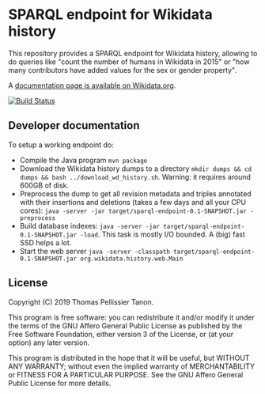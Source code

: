 SPARQL endpoint for Wikidata history
====================================

This repository provides a SPARQL endpoint for Wikidata history, allowing to do queries like "count the number of humans in Wikidata in 2015" or "how many contributors have added values for the sex or gender property".

A [documentation page is available on Wikidata.org](https://www.wikidata.org/wiki/Wikidata:History_Query_Service).

[![Build Status](https://travis-ci.org/Tpt/wikidata-sparql-history.svg?branch=master)](https://travis-ci.org/Tpt/wikidata-sparql-history)


## Developer documentation

To setup a working endpoint do:

* Compile the Java program `mvn package`
* Download the Wikidata history dumps to a directory `mkdir dumps && cd dumps && bash ../download_wd_history.sh`. Warning: it requires around 600GB of disk.
* Preprocess the dump to get all revision metadata and triples annotated with their insertions and deletions (takes a few days and all your CPU cores): `java -server -jar target/sparql-endpoint-0.1-SNAPSHOT.jar -preprocess`
* Build database indexes: `java -server -jar target/sparql-endpoint-0.1-SNAPSHOT.jar -load`. This task is mostly I/O bounded. A (big) fast SSD helps a lot.
* Start the web server `java -server -classpath target/sparql-endpoint-0.1-SNAPSHOT.jar org.wikidata.history.web.Main`

## License

Copyright (C) 2019 Thomas Pellissier Tanon.

This program is free software: you can redistribute it and/or modify it under the terms of the GNU Affero General Public License as published by the Free Software Foundation, either version 3 of the License, or (at your option) any later version.

This program is distributed in the hope that it will be useful, but WITHOUT ANY WARRANTY; without even the implied warranty of MERCHANTABILITY or FITNESS FOR A PARTICULAR PURPOSE. See the GNU Affero General Public License for more details.
